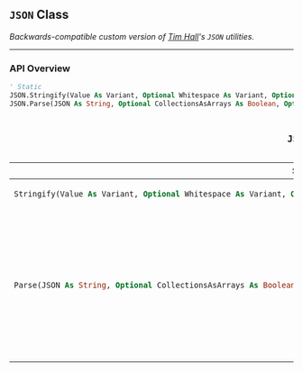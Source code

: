 ## **`JSON` Class**

_Backwards-compatible custom version of [Tim Hall](https://github.com/VBA-tools/VBA-JSON)'s `JSON` utilities._

---

### **API Overview**

```vb
' Static
JSON.Stringify(Value As Variant, Optional Whitespace As Variant, Optional CurrentIndentation As Long) As String
JSON.Parse(JSON As String, Optional CollectionsAsArrays As Boolean, Optional UnquotedKeysAllowed As Boolean) As Variant
```


<table width="100%"><caption>

### **`JSON` API**  
</caption>


<thead><tr><th colspan="2">STATIC</th></tr></thead>
<tbody>


<tr><td align="left" valign="top">

```vb
Stringify(Value As Variant, Optional Whitespace As Variant, Optional CurrentIndentation As Long) As String
```
</td><td align="left" valign="top">
Returns a <code>String</code> representing the specified <code>Value</code> in <b>JSON</b> format.
</td></tr>


<tr><td align="left" valign="top">

```vb
Parse(JSON As String, Optional CollectionsAsArrays As Boolean, Optional UnquotedKeysAllowed As Boolean) As Variant
```
</td><td align="left" valign="top">
Returns the parsed <b>JSON</b> <code>String</code> as a <code>Variant</code> value-type or object-type.
</td></tr>


</tbody>

</table>

